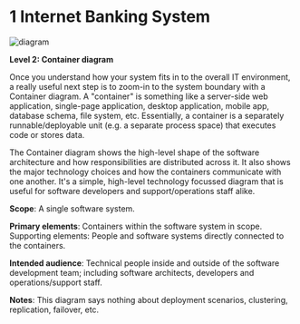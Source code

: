 # 1 Internet Banking System

![diagram](https://www.plantuml.com/plantuml/svg/0/fPHDRzim38Rl_XLS3aCAkCsbfvtQfi6Q8cc3EbsxKq7BJAnLbWoHJbeC---3vCHrFxOTTZ94lIGVKgHFMD1BKvdaaxRAD0L1ALBpbz78u_PehQLiyeR9AsU5h1mfLusmy1hjnZHrCneV7ouCMhcTpqO6XLX6u-E7iRE2sf8_gaFiP7Rw_Vfs-N0tNLuyp2PV9rVdmuCaMP1dPuTrhb8Oj0SqS8RsKTirZ1iMLv4Vf30u1RKxWLk1b0GvsiSKjbfAgFUUmGQeb6kiyD7W8CcUMQXwc3p9a3Y5mUImGcs0epd4NPO4sWhvu3xNoZjsAu79aohHhWcex_0cOfM7a7FKTkMneeuxww9duZmne35xQkLyYnw4sgwShr2qiu2vQwGhajEkZ1J4esLKGSOfaAWUnvbhR87-UQWZp3IMGh9d6Hp0pmG0e7kFuHPJ6DnH3gTrRRIAsGFh3zmWe2qWgts0ctyR1_Cv6RqXpv6U1KKhs8r2L4lNG9AkCDPsRGXgN1FWIvh0_Hg6wq2JjV95a7z0nShhkis6TjqOZ1Eny6wZYrrtFwHODJOs3OsMPn3tqbtOQ0m-siEMSiYzspBvztXLe9kxN9i85jBUOuLUszS4O7IbXGhW9cSISF8VH5MRR_SfQACLlKShyl0uA9WZKw2v8ODjRDYR8LCbLTYRnB38u6cjMNmxTxqPJA54Bga0RAGaAxjd0EMf24SqxLWICnYtVfd5rsHOwx2mY-cV9qpw4zQryH_j2Xr2kCokhqONo-K2JXVJa3nclo7JverRdf4jUBUw7AkVBnSxpaxPRkyjKrJSpsSnQlPM5ljyGrWmV8Qjrq8CueBBvVdPkASEUzMEytvbUfVnectCFcDNI3zbzNVPhoG9glY_Z7kyL-q5tMrB4gzxrkgDCNIh_Vc-Qbaey20v8Lk4V_Tl)

**Level 2: Container diagram**

Once you understand how your system fits in to the overall IT environment, a really useful next step is to zoom-in to the system boundary with a Container diagram. A "container" is something like a server-side web application, single-page application, desktop application, mobile app, database schema, file system, etc. Essentially, a container is a separately runnable/deployable unit (e.g. a separate process space) that executes code or stores data.

The Container diagram shows the high-level shape of the software architecture and how responsibilities are distributed across it. It also shows the major technology choices and how the containers communicate with one another. It's a simple, high-level technology focussed diagram that is useful for software developers and support/operations staff alike.

**Scope**: A single software system.

**Primary elements**: Containers within the software system in scope.
Supporting elements: People and software systems directly connected to the containers.

**Intended audience**: Technical people inside and outside of the software development team; including software architects, developers and operations/support staff.

**Notes**: This diagram says nothing about deployment scenarios, clustering, replication, failover, etc.